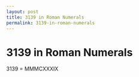 ```yaml
---
layout: post
title: 3139 in Roman Numerals
permalink: 3139-in-roman-numerals
---
```


# 3139 in Roman Numerals

3139 = MMMCXXXIX
